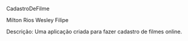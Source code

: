 CadastroDeFilme


Milton Rios
Wesley Filipe


Descrição: Uma aplicação criada para fazer cadastro de filmes online.
